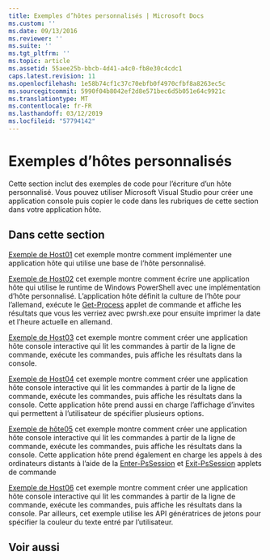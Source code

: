 ```yaml
---
title: Exemples d’hôtes personnalisés | Microsoft Docs
ms.custom: ''
ms.date: 09/13/2016
ms.reviewer: ''
ms.suite: ''
ms.tgt_pltfrm: ''
ms.topic: article
ms.assetid: 55aee25b-bbcb-4d41-a4c0-fb8e30c4cdc1
caps.latest.revision: 11
ms.openlocfilehash: 1e58b74cf1c37c70ebfb0f4970cfbf8a8263ec5c
ms.sourcegitcommit: 5990f04b8042ef2d8e571bec6d5b051e64c9921c
ms.translationtype: MT
ms.contentlocale: fr-FR
ms.lasthandoff: 03/12/2019
ms.locfileid: "57794142"
---
```

# <a name="custom-host-samples"></a>Exemples d’hôtes personnalisés

Cette section inclut des exemples de code pour l’écriture d’un hôte personnalisé. Vous pouvez utiliser Microsoft Visual Studio pour créer une application console puis copier le code dans les rubriques de cette section dans votre application hôte.

## <a name="in-this-section"></a>Dans cette section

 [Exemple de Host01](./host01-sample.md) cet exemple montre comment implémenter une application hôte qui utilise une base de l’hôte personnalisé.

 [Exemple de Host02](./host02-sample.md) cet exemple montre comment écrire une application hôte qui utilise le runtime de Windows PowerShell avec une implémentation d’hôte personnalisé. L’application hôte définit la culture de l’hôte pour l’allemand, exécute le [Get-Process](/powershell/module/Microsoft.PowerShell.Management/Get-Process) applet de commande et affiche les résultats que vous les verriez avec pwrsh.exe pour ensuite imprimer la date et l’heure actuelle en allemand.

 [Exemple de Host03](./host03-sample.md) cet exemple montre comment créer une application hôte console interactive qui lit les commandes à partir de la ligne de commande, exécute les commandes, puis affiche les résultats dans la console.

 [Exemple de Host04](./host04-sample.md) cet exemple montre comment créer une application hôte console interactive qui lit les commandes à partir de la ligne de commande, exécute les commandes, puis affiche les résultats dans la console. Cette application hôte prend aussi en charge l’affichage d’invites qui permettent à l’utilisateur de spécifier plusieurs options.

 [Exemple de hôte05](./host05-sample.md) cet exemple montre comment créer une application hôte console interactive qui lit les commandes à partir de la ligne de commande, exécute les commandes, puis affiche les résultats dans la console. Cette application hôte prend également en charge les appels à des ordinateurs distants à l’aide de la [Enter-PsSession](/powershell/module/Microsoft.PowerShell.Core/Enter-PSSession) et [Exit-PsSession](/powershell/module/Microsoft.PowerShell.Core/Exit-PSSession) applets de commande

 [Exemple de Host06](./host06-sample.md) cet exemple montre comment créer une application hôte console interactive qui lit les commandes à partir de la ligne de commande, exécute les commandes, puis affiche les résultats dans la console. Par ailleurs, cet exemple utilise les API génératrices de jetons pour spécifier la couleur du texte entré par l’utilisateur.

## <a name="see-also"></a>Voir aussi
